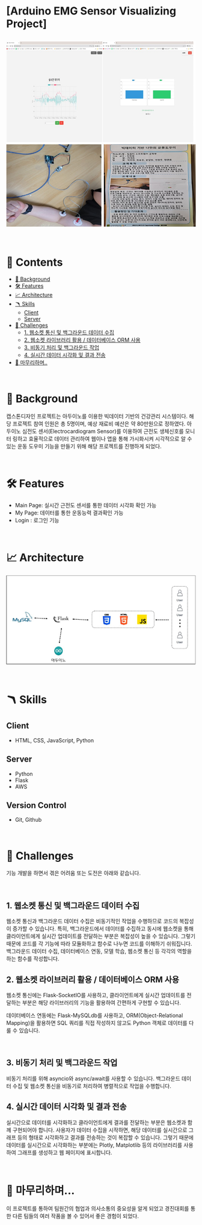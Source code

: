 # [Arduino EMG Sensor Visualizing Project]

![Alt text](img/1.jpg)
![!\[Alt text\](2.jpg)](img/2.jpg)
---

<br>

# 📖 Contents

- [🌈 Background](#-background)
- [🛠 Features](#-features)
- [📈 Architecture](#-Architecture)
- [🪃 Skills](#-skills)
  - [Client](#client-1)
  - [Server](#server-1)
- [🧗 Challenges](#-challenges)
  - [1. 웹소켓 통신 및 백그라운드 데이터 수집](#1-웹소켓-통신-및-백그라운드-데이터-수집)
  - [2. 웹소켓 라이브러리 활용 / 데이터베이스 ORM 사용](#2-웹소켓-라이브러리-활용-/-데이터베이스-ORM-사용)
  - [3. 비동기 처리 및 백그라운드 작업](#3-비동기-처리-및-백그라운드-작업)
  - [4. 실시간 데이터 시각화 및 결과 전송](#3-실시간-데이터-시각화-및-결과-전송)
- [🙏 마무리하며..](#-마무리하며)

<br>

# 🌈 Background
캡스톤디자인 프로젝트는 아두이노를 이용한 빅데이터 기반의 건강관리 시스템이다.
해당 프로젝트 참여 인원은 총 5명이며, 예상 재료비 예산은 약 80만원으로 정하였다. 
아두이노 심전도 센서(Electrocardiogram Sensor)를 이용하여 근전도 생체신호를 모니터 링하고 효율적으로 데이터 관리하여 웹이나 앱을 통해 가시화시켜 시각적으로 알 수 있는 운동 도우미 기능을 만들기 위해 해당 프로젝트를 진행하게 되었다.

<br>

# 🛠 Features
  - Main Page: 실시간 근전도 센서를 통한 데이터 시각화 확인 가능
  - My Page: 데이터를 통한 운동능력 결과확인 가능 
  - Login : 로그인 기능  
<br>

# 📈 Architecture
![Alt text](img/3.jpg)

<br>

# 🪃 Skills

## Client

- HTML, CSS, JavaScript, Python

## Server

- Python
- Flask
- AWS

## Version Control

- Git, Github


<br>

# 🧗 Challenges

기능 개발을 하면서 겪은 어려움 또는 도전은 아래와 같습니다.

<br>

## 1. 웹소켓 통신 및 백그라운드 데이터 수집

웹소켓 통신과 백그라운드 데이터 수집은 비동기적인 작업을 수행하므로 코드의 복잡성이 증가할 수 있습니다.
특히, 백그라운드에서 데이터를 수집하고 동시에 웹소켓을 통해 클라이언트에게 실시간 업데이트를 전달하는 부분은 복잡성이 높을 수 있습니다. 그렇기 때문에 코드를 각 기능에 따라 모듈화하고 함수로 나누면 코드를 이해하기 쉬워집니다. 백그라운드 데이터 수집, 데이터베이스 연동, 모델 학습, 웹소켓 통신 등 각각의 역할을 하는 함수를 작성합니다.
<br>

## 2. 웹소켓 라이브러리 활용 / 데이터베이스 ORM 사용

웹소켓 통신에는 Flask-SocketIO를 사용하고, 클라이언트에게 실시간 업데이트를 전달하는 부분은 해당 라이브러리의 기능을 활용하여 간편하게 구현할 수 있습니다.

데이터베이스 연동에는 Flask-MySQLdb를 사용하고, ORM(Object-Relational Mapping)을 활용하면 SQL 쿼리를 직접 작성하지 않고도 Python 객체로 데이터를 다룰 수 있습니다.

<br>

## 3. 비동기 처리 및 백그라운드 작업

비동기 처리를 위해 asyncio와 async/await를 사용할 수 있습니다. 백그라운드 데이터 수집 및 웹소켓 통신을 비동기로 처리하여 병렬적으로 작업을 수행합니다.

## 4. 실시간 데이터 시각화 및 결과 전송

실시간으로 데이터를 시각화하고 클라이언트에게 결과를 전달하는 부분은 웹소켓과 함께 구현되어야 합니다.
사용자가 데이터 수집을 시작하면, 해당 데이터를 실시간으로 그래프 등의 형태로 시각화하고 결과를 전송하는 것이 복잡할 수 있습니다. 그렇기 때문에 데이터를 실시간으로 시각화하는 부분에는 Plotly, Matplotlib 등의 라이브러리를 사용하여 그래프를 생성하고 웹 페이지에 표시합니다.

<br>

# 🙏 마무리하며...

이 프로젝트를 통하여 팀원간의 협업과 의사소통의 중요성을 알게 되었고 경진대회를 통한 다른 팀들의 여러 작품을 볼 수 있어서 좋은 경험이 되었다.   